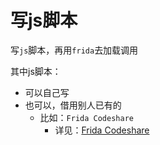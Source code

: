 # 写js脚本

写`js`脚本，再用`frida`去加载调用

其中js脚本：

* 可以自己写
* 也可以，借用别人已有的
  * 比如：`Frida Codeshare`
    * 详见：[Frida Codeshare](../../frida_overview/doc_refer/frida_codeshare.md)
